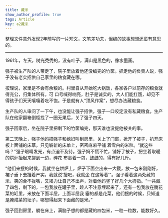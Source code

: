 ```yaml
---
title: 藏米
show_author_profile: true
tags: Article
key: a2藏米
---
```


整理文件意外发现2年前写的一片短文，文笔差功夫，但编的故事想想还蛮有意思的。

<!--more-->

---

1961年，冬天，树光秃秃的，没有叶⼦，满⼭是⿊⾊的，像⽔墨画。

强⼦被⽣产队的⼈带⾛了，院⼦⾥放着他还没编完的⽵筐。抓⾛他的负责⼈说，强⼦没有⽼实招供⾃⼰家⾥的粮⻝藏在哪。

按理说，家⾥是不会有余粮的。村⾥⾃从开始吃⼤锅饭，各家各户以前存的粮⻝就得充公，归集体所有。可
⼝号喊得响亮，肚⼦是诚实的，⼤⼈们能扛饿，却⻅不得孩⼦们天天嚷嚷着吃不饱。于是就有⼈“顶⻛作案”，想尽办法藏粮⻝。

⽣产队的⼈审问了⼀下午，也没能让强⼦招供，强⼦⼀⼝咬定没有私藏粮⻝。生产队在他家翻箱倒柜找了⼀圈⽆果后，关了强⼦四天。

强⼦回家后，坐在院⼦⾥把剩下的⽵筐编完，那天谁也没提他被关的事。

第⼆天晚上，强⼦他妈把强⼦和媳妇叫到房⾥，关上了⻔窗，掀开了被⼦，扒开床板上⾯铺的床草，只⻅崭新的床单上，密密麻麻平铺
着雪⽩的⽶粒。“就这些吗？”强⼦眼睛发光，有点迫不及待。强⼦妈不慌不忙，铺好了被⼦，把坐着取暖的烘炉抬起来挪到⼀边，碎花
布裹着⼀包，⿎⿎的，得有好⼏⽄。

“他们来搜的时候，我就坐在烘炉上，炉⼦下⾯空出来⼀⼤截，放⼀包⽶刚刚好，裙⼦垂下去挡着严实，我就说‘搜吧，我就坐
在这等着’”。强⼦看着这两处藏的⽶，笑的合不拢嘴，⼜竭⼒让⾃⼰不出声，对着他妈竖了好⼏个⼤拇指。“⼀共藏了四包，剩下的，⼀包我放在罐⼦⾥，趁⼈不注意埋起来了，还有⼀包我放在腌花菜的缸⾥，⽶放在下⾯半层，上⾯半层我
塞的都是花菜，他们搜的时候，只知道是腌咸菜的坛⼦，哪想得起来下⾯藏的是⽶。”

强⼦回到房⾥，躺在床上，满脑⼦想的都是藏的四包⽶，⼀粒⼀粒数，能数好久。